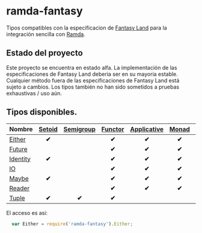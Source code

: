 ramda-fantasy
=============
Tipos compatibles con la especificacion de [Fantasy Land][1] para la integración sencilla con [Ramda][2].

## Estado del proyecto
Este proyecto se encuentra en estado alfa. La implementación de las especificaciones de Fantasy Land deberia ser en su mayoria estable. Cualquier método fuera de las especificaciones de Fantasy Land está sujeto a cambios. Los tipos también no han sido sometidos a pruebas exhaustivas / uso aún.

## Tipos disponibles.

| Nombre     | [Setoid][3]  | [Semigroup][4] | [Functor][5] | [Applicative][6] | [Monad][7] | [Foldable][8] |
| --------------- | :----------: | :------------: | :----------: | :--------------: | :--------: | :-----------: |
| [Either][9]     |    **✔︎**     |                |     **✔︎**    |      **✔︎**       |   **✔︎**    |               |
| [Future][10]    |              |                |     **✔︎**    |      **✔︎**       |   **✔︎**    |               |
| [Identity][11]  |    **✔︎**     |                |     **✔︎**    |      **✔︎**       |   **✔︎**    |               |
| [IO][12]        |              |                |     **✔︎**    |      **✔︎**       |   **✔︎**    |               |
| [Maybe][13]     |    **✔︎**     |                |     **✔︎**    |      **✔︎**       |   **✔︎**    |     **✔︎**     |
| [Reader][14]    |              |                |     **✔︎**    |      **✔︎**       |   **✔︎**    |               |
| [Tuple][15]     |    **✔︎**     |     **✔︎**      |     **✔︎**    |                  |            |               |


El acceso es asi:
```js
  var Either = require('ramda-fantasy').Either;
```

[1]: https://github.com/fantasyland/fantasy-land
[2]: https://github.com/ramda/ramda
[3]: https://github.com/fantasyland/fantasy-land#setoid
[4]: https://github.com/fantasyland/fantasy-land#semigroup
[5]: https://github.com/fantasyland/fantasy-land#functor
[6]: https://github.com/fantasyland/fantasy-land#applicative
[7]: https://github.com/fantasyland/fantasy-land#monad
[8]: https://github.com/fantasyland/fantasy-land#foldable
[9]: docs/Either.md
[10]: docs/Future.md
[11]: docs/Identity.md
[12]: docs/IO.md
[13]: docs/Maybe.md
[14]: docs/Reader.md
[15]: docs/Tuple.md
